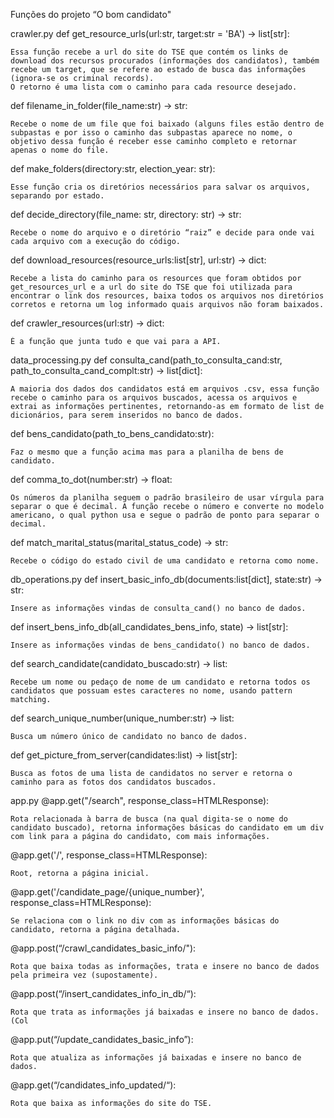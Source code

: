 Funções do projeto “O bom candidato"

crawler.py
def get_resource_urls(url:str, target:str = 'BA') -> list[str]:

	Essa função recebe a url do site do TSE que contém os links de download dos recursos procurados (informações dos candidatos), também recebe um target, que se refere ao estado de busca das informações (ignora-se os criminal records).
	O retorno é uma lista com o caminho para cada resource desejado.
def filename_in_folder(file_name:str) -> str:

	Recebe o nome de um file que foi baixado (alguns files estão dentro de subpastas e por isso o caminho das subpastas aparece no nome, o objetivo dessa função é receber esse caminho completo e retornar apenas o nome do file.
def make_folders(directory:str, election_year: str):

	Esse função cria os diretórios necessários para salvar os arquivos, separando por estado.
def decide_directory(file_name: str, directory: str) -> str:

	Recebe o nome do arquivo e o diretório “raiz” e decide para onde vai cada arquivo com a execução do código.
def download_resources(resource_urls:list[str], url:str) -> dict:

	Recebe a lista do caminho para os resources que foram obtidos por get_resources_url e a url do site do TSE que foi utilizada para encontrar o link dos resources, baixa todos os arquivos nos diretórios corretos e retorna um log informado quais arquivos não foram baixados.
def crawler_resources(url:str) -> dict:

	É a função que junta tudo e que vai para a API.
data_processing.py
def consulta_cand(path_to_consulta_cand:str, path_to_consulta_cand_complt:str) -> list[dict]:

	A maioria dos dados dos candidatos está em arquivos .csv, essa função recebe o caminho para os arquivos buscados, acessa os arquivos e extrai as informações pertinentes, retornando-as em formato de list de dicionários, para serem inseridos no banco de dados.
def bens_candidato(path_to_bens_candidato:str):

	Faz o mesmo que a função acima mas para a planilha de bens de candidato.
def comma_to_dot(number:str) -> float:

	Os números da planilha seguem o padrão brasileiro de usar vírgula para separar o que é decimal. A função recebe o número e converte no modelo americano, o qual python usa e segue o padrão de ponto para separar o decimal.
def match_marital_status(marital_status_code) -> str:

	Recebe o código do estado civil de uma candidato e retorna como nome.








db_operations.py
def insert_basic_info_db(documents:list[dict], state:str) -> str:

	Insere as informações vindas de consulta_cand() no banco de dados.
def insert_bens_info_db(all_candidates_bens_info, state) -> list[str]:

	Insere as informações vindas de bens_candidato() no banco de dados.
def search_candidate(candidato_buscado:str) -> list:

	Recebe um nome ou pedaço de nome de um candidato e retorna todos os candidatos que possuam estes caracteres no nome, usando pattern matching.
def search_unique_number(unique_number:str) -> list:

	Busca um número único de candidato no banco de dados.
def get_picture_from_server(candidates:list) -> list[str]:

	Busca as fotos de uma lista de candidatos no server e retorna o caminho para as fotos dos candidatos buscados.










app.py
@app.get("/search", response_class=HTMLResponse):

	Rota relacionada à barra de busca (na qual digita-se o nome do candidato buscado), retorna informações básicas do candidato em um div com link para a página do candidato, com mais informações.
@app.get('/', response_class=HTMLResponse):

	Root, retorna a página inicial.
@app.get('/candidate_page/{unique_number}', response_class=HTMLResponse):

	Se relaciona com o link no div com as informações básicas do candidato, retorna a página detalhada.
@app.post(“/crawl_candidates_basic_info/"):

	Rota que baixa todas as informações, trata e insere no banco de dados pela primeira vez (supostamente).
@app.post(“/insert_candidates_info_in_db/“):


	Rota que trata as informações já baixadas e insere no banco de dados. (Col
@app.put(“/update_candidates_basic_info”):


	Rota que atualiza as informações já baixadas e insere no banco de dados.


@app.get(“/candidates_info_updated/“):

	Rota que baixa as informações do site do TSE.
